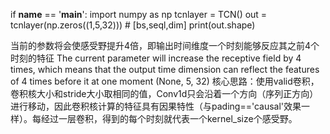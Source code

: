 if __name__ == '__main__':
    import numpy as np
    tcnlayer = TCN()
    out = tcnlayer(np.zeros((1,5,32))) # [bs,seql,dim]
    print(out.shape)

当前的参数将会使感受野提升4倍，即输出时间维度一个时刻能够反应其之前4个时刻的特征
The current parameter will increase the receptive field by 4 times, which means that the output time dimension can reflect the features of 4 times before it at one moment
(None, 5, 32)
核心思路：使用valid卷积，卷积核大小和stride大小取相同的值，Conv1d只会沿着一个方向（序列正方向）进行移动，因此卷积核计算的特征具有因果特性（与pading=='causal'效果一样）。每经过一层卷积，得到的每个时刻就代表一个kernel_size个感受野。
